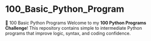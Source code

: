 # 100_Basic_Python_Program
 🐍 100 Basic Python Programs  Welcome to my **100 Python Programs Challenge**!   This repository contains simple to intermediate Python programs that improve logic, syntax, and coding confidence.
